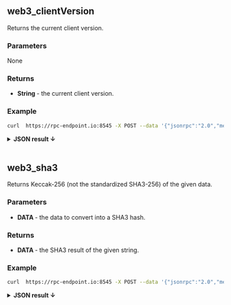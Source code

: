 ## web3_clientVersion

Returns the current client version.

### Parameters

None

### Returns

* <b> String </b> - the current client version.

### Example

````bash
curl  https://rpc-endpoint.io:8545 -X POST --data '{"jsonrpc":"2.0","method":"web3_clientVersion","params":[],"id":1}'
````
<details>
<summary><b>JSON result ↓</b></summary>

````bash
{
  "jsonrpc": "2.0",
  "id": 1,
  "result": "blade/<version>"
}
````
</details>
<br>

## web3_sha3

Returns Keccak-256 (not the standardized SHA3-256) of the given data.

### Parameters

* <b> DATA </b> - the data to convert into a SHA3 hash.

### Returns

* <b>DATA </b> - the SHA3 result of the given string.

### Example

````bash
curl  https://rpc-endpoint.io:8545 -X POST --data '{"jsonrpc":"2.0","method":"web3_sha3","params":["0x68656c6c6f20776f726c64"],"id":1}'
````
<details>
<summary><b>JSON result ↓</b></summary>

````bash
{
  "jsonrpc": "2.0",
  "id": 1,
  "result": "0x47173285a8d7341e5e972fc677286384f802f8ef42a5ec5f03bbfa254cb01fad"
}
````
</details>
